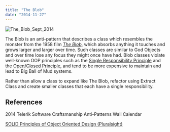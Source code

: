 ```yaml
---
title: "The Blob"
date: "2014-11-27"
---
```


![The_Blob_Sept_2014](images/blob-400x400.jpg)

The Blob is an anti-pattern that describes a class which resembles the monster from the 1958 film [_The Blob_](http://www.imdb.com/title/tt0051418/?ref_=nv_sr_2), which absorbs anything it touches and grows larger and larger over time. Such classes are similar to God Objects and over time lose any focus they might once have had. Blob classes violate well-known OOP principles such as the [Single Responsibility Principle](/principles/single-responsibility-principle) and the [Open/Closed Principle](/principles/open-closed-principle), and tend to be more expensive to maintain and lead to Big Ball of Mud systems.

Rather than allow a class to expand like The Blob, refactor using Extract Class and create smaller classes that each have a single responsibility.

## References

2014 Telerik Software Craftsmanship Anti-Patterns Wall Calendar

[SOLID Principles of Object Oriented Design (Pluralsight)](https://www.pluralsight.com/courses/principles-oo-design)
